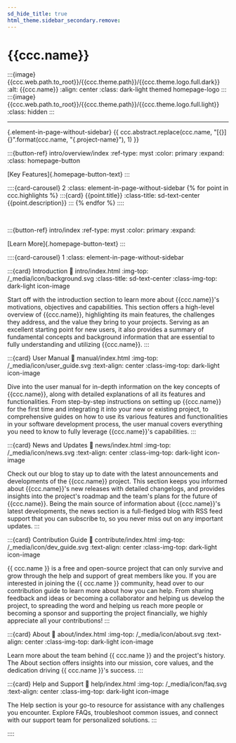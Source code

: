 ```yaml
---
sd_hide_title: true
html_theme.sidebar_secondary.remove:
---
```


# {{ccc.name}}

:::{image} {{ccc.web.path.to_root}}/{{ccc.theme.path}}/{{ccc.theme.logo.full.dark}}
:alt: {{ccc.name}}
:align: center
:class: dark-light themed homepage-logo
:::
:::{image} {{ccc.web.path.to_root}}/{{ccc.theme.path}}/{{ccc.theme.logo.full.light}}
:class: hidden
:::

---

{.element-in-page-without-sidebar}
{{ ccc.abstract.replace(ccc.name, "[{}]{}".format(ccc.name, "{.project-name}"), 1) }}


<div class="element-in-page-without-sidebar">

:::{button-ref} intro/overview/index
:ref-type: myst
:color: primary
:expand:
:class: homepage-button

[Key Features]{.homepage-button-text}
:::

</div>


::::{card-carousel} 2
:class: element-in-page-without-sidebar
{% for point in ccc.highlights %}
:::{card} {{point.title}}
:class-title: sd-text-center
{{point.description}}
:::
{% endfor %}
::::

<br>

<div class="element-in-page-without-sidebar">

:::{button-ref} intro/index
:ref-type: myst
:color: primary
:expand:

[Learn More]{.homepage-button-text}
:::

</div>


::::{card-carousel} 1
:class: element-in-page-without-sidebar


:::{card} Introduction
:link: intro/index.html
:img-top: /_media/icon/background.svg
:class-title: sd-text-center
:class-img-top: dark-light icon-image

Start off with the introduction section to learn more about
{{ccc.name}}'s motivations, objectives and capabilities.
This section offers a high-level overview of {{ccc.name}}, highlighting its main features,
the challenges they address, and the value they bring to your projects.
Serving as an excellent starting point for new users,
it also provides a summary of fundamental concepts and background information
that are essential to fully understanding and utilizing {{ccc.name}}.
:::


:::{card} User Manual
:link: manual/index.html
:img-top: /_media/icon/user_guide.svg
:text-align: center
:class-img-top: dark-light icon-image

Dive into the user manual for in-depth information on the key concepts of {{ccc.name}},
along with detailed explanations of all its features and functionalities.
From step-by-step instructions on setting up {{ccc.name}} for the first time
and integrating it into your new or existing project,
to comprehensive guides on how to use its various features and functionalities
in your software development process,
the user manual covers everything you need to know
to fully leverage {{ccc.name}}'s capabilities.
:::


:::{card} News and Updates
:link: news/index.html
:img-top: /_media/icon/news.svg
:text-align: center
:class-img-top: dark-light icon-image

Check out our blog to stay up to date with the latest announcements
and developments of the {{ccc.name}} project.
This section keeps you informed about {{ccc.name}}'s new releases with detailed changelogs,
and provides insights into the project's roadmap
and the team's plans for the future of {{ccc.name}}.
Being the main source of information about {{ccc.name}}'s latest developments,
the news section is a full-fledged blog with RSS feed support that you can subscribe to,
so you never miss out on any important updates.
:::


:::{card} Contribution Guide
:link: contribute/index.html
:img-top: /_media/icon/dev_guide.svg
:text-align: center
:class-img-top: dark-light icon-image

{{ ccc.name }} is a free and open-source project that can only survive
and grow through the help and support of great members like you.
If you are interested in joining the {{ ccc.name }} community,
head over to our contribution guide to learn more about how you can help.
From sharing feedback and ideas or becoming a collaborator and helping us develop the project,
to spreading the word and helping us reach more people
or becoming a sponsor and supporting the project financially,
we highly appreciate all your contributions!
:::


:::{card} About
:link: about/index.html
:img-top: /_media/icon/about.svg
:text-align: center
:class-img-top: dark-light icon-image

Learn more about the team behind {{ ccc.name }} and the project's history.
The About section offers insights into our mission, core values,
and the dedication driving {{ ccc.name }}'s success.
:::


:::{card} Help and Support
:link: help/index.html
:img-top: /_media/icon/faq.svg
:text-align: center
:class-img-top: dark-light icon-image

The Help section is your go-to resource for assistance with any challenges you encounter.
Explore FAQs, troubleshoot common issues, and connect with our support team for personalized solutions.
:::

::::
